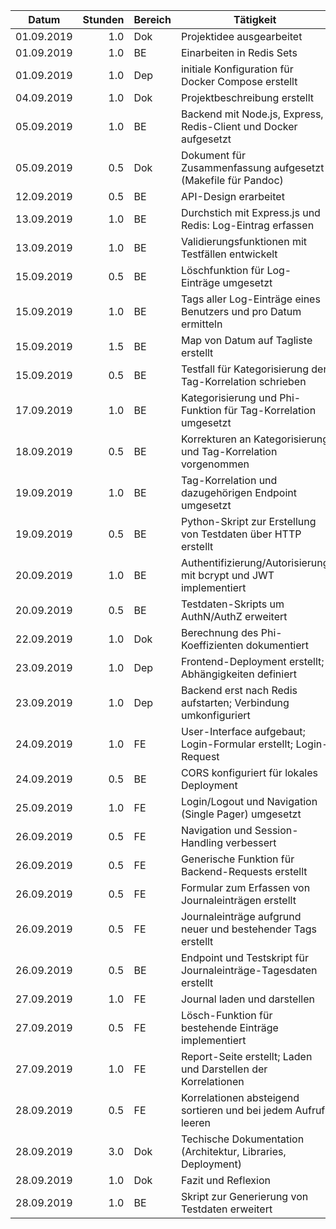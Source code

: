 | Datum      | Stunden | Bereich | Tätigkeit                                                        |
|------------|--------:|---------|------------------------------------------------------------------|
| 01.09.2019 |     1.0 | Dok     | Projektidee ausgearbeitet                                        |
| 01.09.2019 |     1.0 | BE      | Einarbeiten in Redis Sets                                        |
| 01.09.2019 |     1.0 | Dep     | initiale Konfiguration für Docker Compose erstellt               |
| 04.09.2019 |     1.0 | Dok     | Projektbeschreibung erstellt                                     |
| 05.09.2019 |     1.0 | BE      | Backend mit Node.js, Express, Redis-Client und Docker aufgesetzt |
| 05.09.2019 |     0.5 | Dok     | Dokument für Zusammenfassung aufgesetzt (Makefile für Pandoc)    |
| 12.09.2019 |     0.5 | BE      | API-Design erarbeitet                                            |
| 13.09.2019 |     1.0 | BE      | Durchstich mit Express.js und Redis: Log-Eintrag erfassen        |
| 13.09.2019 |     1.0 | BE      | Validierungsfunktionen mit Testfällen entwickelt                 |
| 15.09.2019 |     0.5 | BE      | Löschfunktion für Log-Einträge umgesetzt                         |
| 15.09.2019 |     1.0 | BE      | Tags aller Log-Einträge eines Benutzers und pro Datum ermitteln  |
| 15.09.2019 |     1.5 | BE      | Map von Datum auf Tagliste erstellt                              |
| 15.09.2019 |     0.5 | BE      | Testfall für Kategorisierung der Tag-Korrelation schrieben       |
| 17.09.2019 |     1.0 | BE      | Kategorisierung und Phi-Funktion für Tag-Korrelation umgesetzt   |
| 18.09.2019 |     0.5 | BE      | Korrekturen an Kategorisierung und Tag-Korrelation vorgenommen   |
| 19.09.2019 |     1.0 | BE      | Tag-Korrelation und dazugehörigen Endpoint umgesetzt             |
| 19.09.2019 |     0.5 | BE      | Python-Skript zur Erstellung von Testdaten über HTTP erstellt    |
| 20.09.2019 |     1.0 | BE      | Authentifizierung/Autorisierung mit bcrypt und JWT implementiert |
| 20.09.2019 |     0.5 | BE      | Testdaten-Skripts um AuthN/AuthZ erweitert                       |
| 22.09.2019 |     1.0 | Dok     | Berechnung des Phi-Koeffizienten dokumentiert                    |
| 23.09.2019 |     1.0 | Dep     | Frontend-Deployment erstellt; Abhängigkeiten definiert           |
| 23.09.2019 |     1.0 | Dep     | Backend erst nach Redis aufstarten; Verbindung umkonfiguriert    |
| 24.09.2019 |     1.0 | FE      | User-Interface aufgebaut; Login-Formular erstellt; Login-Request |
| 24.09.2019 |     0.5 | BE      | CORS konfiguriert für lokales Deployment                         |
| 25.09.2019 |     1.0 | FE      | Login/Logout und Navigation (Single Pager) umgesetzt             |
| 26.09.2019 |     0.5 | FE      | Navigation und Session-Handling verbessert                       |
| 26.09.2019 |     0.5 | FE      | Generische Funktion für Backend-Requests erstellt                |
| 26.09.2019 |     0.5 | FE      | Formular zum Erfassen von Journaleinträgen erstellt              |
| 26.09.2019 |     0.5 | FE      | Journaleinträge aufgrund neuer und bestehender Tags erstellt     |
| 26.09.2019 |     0.5 | BE      | Endpoint und Testskript für Journaleinträge-Tagesdaten erstellt  |
| 27.09.2019 |     1.0 | FE      | Journal laden und darstellen                                     |
| 27.09.2019 |     0.5 | FE      | Lösch-Funktion für bestehende Einträge implementiert             |
| 27.09.2019 |     1.0 | FE      | Report-Seite erstellt; Laden und Darstellen der Korrelationen    |
| 28.09.2019 |     0.5 | FE      | Korrelationen absteigend sortieren und bei jedem Aufruf leeren   |
| 28.09.2019 |     3.0 | Dok     | Techische Dokumentation (Architektur, Libraries, Deployment)     |
| 28.09.2019 |     1.0 | Dok     | Fazit und Reflexion                                              |
| 28.09.2019 |     1.0 | BE      | Skript zur Generierung von Testdaten erweitert                   |
